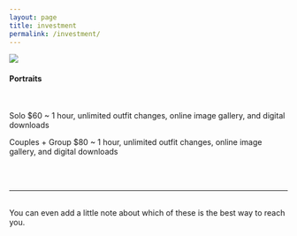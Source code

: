 ```yaml
---
layout: page
title: investment
permalink: /investment/
---
```


<img class="col one right" src="/img/prof_pic.jpg">

<br/>
<h4> <b>Portraits</b> </h4>
<br>
<p> Solo $60 ~ 1 hour, unlimited outfit changes, online image gallery, and digital downloads</p>
<p> Couples + Group $80 ~ 1 hour, unlimited outfit changes, online image gallery, and digital downloads</p>
<br/>

<br/>
<hr/>
<br/>
<span class="contacticon center">
	<a href="mailto:tsaitiffany@utexas.edu"><i class="fa fa-envelope-square"></i></a>
	<a href="https://www.linkedin.com" target="_blank"><i class="fa fa-linkedin-square"></i></a>
	<a href="http://tumblr.com" target="_blank"><i class="fa fa-tumblr-square"></i></a>
	<a href="https://twitter.com" target="_blank"><i class="fa fa-twitter-square"></i></a>
</span>

<div class="col three caption">
	You can even add a little note about which of these is the best way to reach you.
</div>


